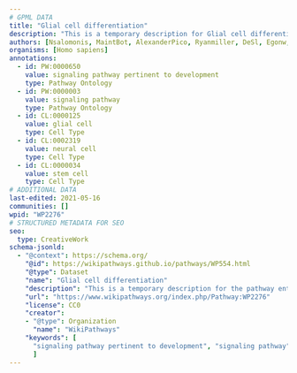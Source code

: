 ```yaml
---
# GPML DATA
title: "Glial cell differentiation"
description: "This is a temporary description for Glial cell differentiation"
authors: [Nsalomonis, MaintBot, AlexanderPico, Ryanmiller, DeSl, Egonw, Khanspers, Eweitz]
organisms: [Homo sapiens]
annotations:
  - id: PW:0000650
    value: signaling pathway pertinent to development
    type: Pathway Ontology
  - id: PW:0000003
    value: signaling pathway
    type: Pathway Ontology
  - id: CL:0000125
    value: glial cell
    type: Cell Type
  - id: CL:0002319
    value: neural cell
    type: Cell Type
  - id: CL:0000034
    value: stem cell
    type: Cell Type
# ADDITIONAL DATA
last-edited: 2021-05-16
communities: []
wpid: "WP2276"
# STRUCTURED METADATA FOR SEO
seo:
  type: CreativeWork
schema-jsonld:
  - "@context": https://schema.org/
    "@id": https://wikipathways.github.io/pathways/WP554.html
    "@type": Dataset
    "name": "Glial cell differentiation"
    "description": "This is a temporary description for the pathway entitled: Glial cell differentiation"
    "url": "https://www.wikipathways.org/index.php/Pathway:WP2276"
    "license": CC0
    "creator":
    - "@type": Organization
      "name": "WikiPathways"
    "keywords": [
      "signaling pathway pertinent to development", "signaling pathway", "glial cell", "neural cell", "stem cell",
      ]
---
```

